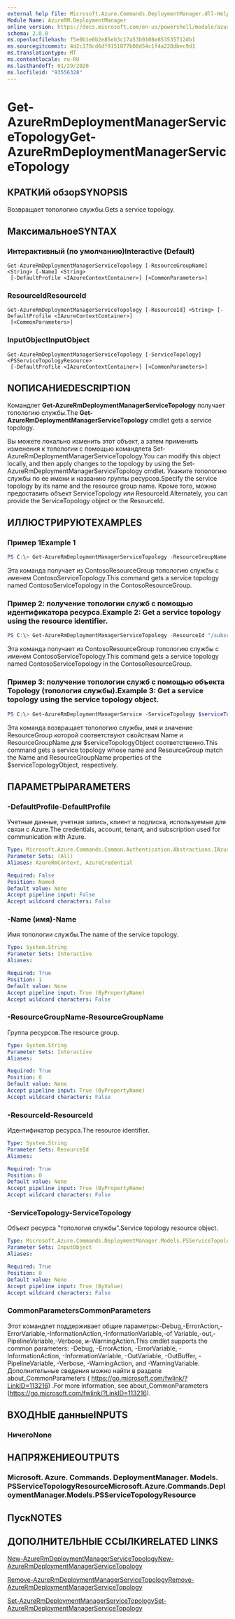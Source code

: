 ```yaml
---
external help file: Microsoft.Azure.Commands.DeploymentManager.dll-Help.xml
Module Name: AzureRM.DeploymentManager
online version: https://docs.microsoft.com/en-us/powershell/module/azurerm.deploymentmanager/get-azurermdeploymentmanagerservicetopology
schema: 2.0.0
ms.openlocfilehash: f5e0b1e0b2e85eb3c17a53b0108e853535712db1
ms.sourcegitcommit: 4d2c178cd6df9151877b08d54c1f4a228dbec9d1
ms.translationtype: MT
ms.contentlocale: ru-RU
ms.lasthandoff: 01/29/2020
ms.locfileid: "93556328"
---
```

# <span data-ttu-id="0ad10-101">Get-AzureRmDeploymentManagerServiceTopology</span><span class="sxs-lookup"><span data-stu-id="0ad10-101">Get-AzureRmDeploymentManagerServiceTopology</span></span>

## <span data-ttu-id="0ad10-102">КРАТКИй обзор</span><span class="sxs-lookup"><span data-stu-id="0ad10-102">SYNOPSIS</span></span>
<span data-ttu-id="0ad10-103">Возвращает топологию службы.</span><span class="sxs-lookup"><span data-stu-id="0ad10-103">Gets a service topology.</span></span>

## <span data-ttu-id="0ad10-104">Максимальное</span><span class="sxs-lookup"><span data-stu-id="0ad10-104">SYNTAX</span></span>

### <span data-ttu-id="0ad10-105">Интерактивный (по умолчанию)</span><span class="sxs-lookup"><span data-stu-id="0ad10-105">Interactive (Default)</span></span>
```
Get-AzureRmDeploymentManagerServiceTopology [-ResourceGroupName] <String> [-Name] <String>
 [-DefaultProfile <IAzureContextContainer>] [<CommonParameters>]
```

### <span data-ttu-id="0ad10-106">ResourceId</span><span class="sxs-lookup"><span data-stu-id="0ad10-106">ResourceId</span></span>
```
Get-AzureRmDeploymentManagerServiceTopology [-ResourceId] <String> [-DefaultProfile <IAzureContextContainer>]
 [<CommonParameters>]
```

### <span data-ttu-id="0ad10-107">InputObject</span><span class="sxs-lookup"><span data-stu-id="0ad10-107">InputObject</span></span>
```
Get-AzureRmDeploymentManagerServiceTopology [-ServiceTopology] <PSServiceTopologyResource>
 [-DefaultProfile <IAzureContextContainer>] [<CommonParameters>]
```

## <span data-ttu-id="0ad10-108">NОПИСАНИЕ</span><span class="sxs-lookup"><span data-stu-id="0ad10-108">DESCRIPTION</span></span>
<span data-ttu-id="0ad10-109">Командлет **Get-AzureRmDeploymentManagerServiceTopology** получает топологию службы.</span><span class="sxs-lookup"><span data-stu-id="0ad10-109">The **Get-AzureRmDeploymentManagerServiceTopology** cmdlet gets a service topology.</span></span>

<span data-ttu-id="0ad10-110">Вы можете локально изменить этот объект, а затем применить изменения к топологии с помощью командлета Set-AzureRmDeploymentManagerServiceTopology.</span><span class="sxs-lookup"><span data-stu-id="0ad10-110">You can modify this object locally, and then apply changes to the topology by using the Set-AzureRmDeploymentManagerServiceTopology cmdlet.</span></span>
<span data-ttu-id="0ad10-111">Укажите топологию службы по ее имени и названию группы ресурсов.</span><span class="sxs-lookup"><span data-stu-id="0ad10-111">Specify the service topology by its name and the resource group name.</span></span> <span data-ttu-id="0ad10-112">Кроме того, можно предоставить объект ServiceTopology или ResourceId.</span><span class="sxs-lookup"><span data-stu-id="0ad10-112">Alternately, you can provide the ServiceTopology object or the ResourceId.</span></span>

## <span data-ttu-id="0ad10-113">ИЛЛЮСТРИРУЮТ</span><span class="sxs-lookup"><span data-stu-id="0ad10-113">EXAMPLES</span></span>

### <span data-ttu-id="0ad10-114">Пример 1</span><span class="sxs-lookup"><span data-stu-id="0ad10-114">Example 1</span></span>
```powershell
PS C:\> Get-AzureRmDeploymentManagerServiceTopology -ResourceGroupName ContosoResourceGroup -Name ContosoServiceTopology
```

<span data-ttu-id="0ad10-115">Эта команда получает из ContosoResourceGroup топологию службы с именем ContosoServiceTopology.</span><span class="sxs-lookup"><span data-stu-id="0ad10-115">This command gets a service topology named ContosoServiceTopology in the ContosoResourceGroup.</span></span>

### <span data-ttu-id="0ad10-116">Пример 2: получение топологии служб с помощью идентификатора ресурса.</span><span class="sxs-lookup"><span data-stu-id="0ad10-116">Example 2: Get a service topology using the resource identifier.</span></span>
```powershell
PS C:\> Get-AzureRmDeploymentManagerServiceTopology -ResourceId "/subscriptions/subscriptionId/resourcegroups/ContosoResourceGroup/providers/Microsoft.DeploymentManager/serviceTopologies/ContosoServiceTopology"
```

<span data-ttu-id="0ad10-117">Эта команда получает из ContosoResourceGroup топологию службы с именем ContosoServiceTopology.</span><span class="sxs-lookup"><span data-stu-id="0ad10-117">This command gets a service topology named ContosoServiceTopology in the ContosoResourceGroup.</span></span>

### <span data-ttu-id="0ad10-118">Пример 3: получение топологии служб с помощью объекта Topology (топология службы).</span><span class="sxs-lookup"><span data-stu-id="0ad10-118">Example 3: Get a service topology using the service topology object.</span></span>
```powershell
PS C:\> Get-AzureRmDeploymentManagerService -ServiceTopology $serviceTopologyObject
```

<span data-ttu-id="0ad10-119">Эта команда возвращает топологию службы, имя и значение ResourceGroup которой соответствуют свойствам Name и ResourceGroupName для $serviceTopologyObject соответственно.</span><span class="sxs-lookup"><span data-stu-id="0ad10-119">This command gets a service topology whose name and ResourceGroup match the Name and ResourceGroupName properties of the $serviceTopologyObject, respectively.</span></span>

## <span data-ttu-id="0ad10-120">ПАРАМЕТРЫ</span><span class="sxs-lookup"><span data-stu-id="0ad10-120">PARAMETERS</span></span>

### <span data-ttu-id="0ad10-121">-DefaultProfile</span><span class="sxs-lookup"><span data-stu-id="0ad10-121">-DefaultProfile</span></span>
<span data-ttu-id="0ad10-122">Учетные данные, учетная запись, клиент и подписка, используемые для связи с Azure.</span><span class="sxs-lookup"><span data-stu-id="0ad10-122">The credentials, account, tenant, and subscription used for communication with Azure.</span></span>

```yaml
Type: Microsoft.Azure.Commands.Common.Authentication.Abstractions.IAzureContextContainer
Parameter Sets: (All)
Aliases: AzureRmContext, AzureCredential

Required: False
Position: Named
Default value: None
Accept pipeline input: False
Accept wildcard characters: False
```

### <span data-ttu-id="0ad10-123">-Name (имя)</span><span class="sxs-lookup"><span data-stu-id="0ad10-123">-Name</span></span>
<span data-ttu-id="0ad10-124">Имя топологии службы.</span><span class="sxs-lookup"><span data-stu-id="0ad10-124">The name of the service topology.</span></span>

```yaml
Type: System.String
Parameter Sets: Interactive
Aliases:

Required: True
Position: 1
Default value: None
Accept pipeline input: True (ByPropertyName)
Accept wildcard characters: False
```

### <span data-ttu-id="0ad10-125">-ResourceGroupName</span><span class="sxs-lookup"><span data-stu-id="0ad10-125">-ResourceGroupName</span></span>
<span data-ttu-id="0ad10-126">Группа ресурсов.</span><span class="sxs-lookup"><span data-stu-id="0ad10-126">The resource group.</span></span>

```yaml
Type: System.String
Parameter Sets: Interactive
Aliases:

Required: True
Position: 0
Default value: None
Accept pipeline input: True (ByPropertyName)
Accept wildcard characters: False
```

### <span data-ttu-id="0ad10-127">-ResourceId</span><span class="sxs-lookup"><span data-stu-id="0ad10-127">-ResourceId</span></span>
<span data-ttu-id="0ad10-128">Идентификатор ресурса.</span><span class="sxs-lookup"><span data-stu-id="0ad10-128">The resource identifier.</span></span>

```yaml
Type: System.String
Parameter Sets: ResourceId
Aliases:

Required: True
Position: 0
Default value: None
Accept pipeline input: True (ByPropertyName)
Accept wildcard characters: False
```

### <span data-ttu-id="0ad10-129">-ServiceTopology</span><span class="sxs-lookup"><span data-stu-id="0ad10-129">-ServiceTopology</span></span>
<span data-ttu-id="0ad10-130">Объект ресурса "топология службы".</span><span class="sxs-lookup"><span data-stu-id="0ad10-130">Service topology resource object.</span></span>

```yaml
Type: Microsoft.Azure.Commands.DeploymentManager.Models.PSServiceTopologyResource
Parameter Sets: InputObject
Aliases:

Required: True
Position: 0
Default value: None
Accept pipeline input: True (ByValue)
Accept wildcard characters: False
```

### <span data-ttu-id="0ad10-131">CommonParameters</span><span class="sxs-lookup"><span data-stu-id="0ad10-131">CommonParameters</span></span>
<span data-ttu-id="0ad10-132">Этот командлет поддерживает общие параметры:-Debug,-ErrorAction,-ErrorVariable,-InformationAction,-InformationVariable,-of Variable,-out,-PipelineVariable,-Verbose, и-WarningAction.</span><span class="sxs-lookup"><span data-stu-id="0ad10-132">This cmdlet supports the common parameters: -Debug, -ErrorAction, -ErrorVariable, -InformationAction, -InformationVariable, -OutVariable, -OutBuffer, -PipelineVariable, -Verbose, -WarningAction, and -WarningVariable.</span></span> <span data-ttu-id="0ad10-133">Дополнительные сведения можно найти в разделе about_CommonParameters ( https://go.microsoft.com/fwlink/?LinkID=113216) .</span><span class="sxs-lookup"><span data-stu-id="0ad10-133">For more information, see about_CommonParameters (https://go.microsoft.com/fwlink/?LinkID=113216).</span></span>

## <span data-ttu-id="0ad10-134">ВХОДНЫЕ данные</span><span class="sxs-lookup"><span data-stu-id="0ad10-134">INPUTS</span></span>

### <span data-ttu-id="0ad10-135">Ничего</span><span class="sxs-lookup"><span data-stu-id="0ad10-135">None</span></span>

## <span data-ttu-id="0ad10-136">НАПРЯЖЕНИЕ</span><span class="sxs-lookup"><span data-stu-id="0ad10-136">OUTPUTS</span></span>

### <span data-ttu-id="0ad10-137">Microsoft. Azure. Commands. DeploymentManager. Models. PSServiceTopologyResource</span><span class="sxs-lookup"><span data-stu-id="0ad10-137">Microsoft.Azure.Commands.DeploymentManager.Models.PSServiceTopologyResource</span></span>

## <span data-ttu-id="0ad10-138">Пуск</span><span class="sxs-lookup"><span data-stu-id="0ad10-138">NOTES</span></span>

## <span data-ttu-id="0ad10-139">ДОПОЛНИТЕЛЬНЫЕ ССЫЛКИ</span><span class="sxs-lookup"><span data-stu-id="0ad10-139">RELATED LINKS</span></span>

[<span data-ttu-id="0ad10-140">New-AzureRmDeploymentManagerServiceTopology</span><span class="sxs-lookup"><span data-stu-id="0ad10-140">New-AzureRmDeploymentManagerServiceTopology</span></span>](./New-AzureRmDeploymentManagerServiceTopology.md)

[<span data-ttu-id="0ad10-141">Remove-AzureRmDeploymentManagerServiceTopology</span><span class="sxs-lookup"><span data-stu-id="0ad10-141">Remove-AzureRmDeploymentManagerServiceTopology</span></span>](./Remove-AzureRmDeploymentManagerServiceTopology.md)

[<span data-ttu-id="0ad10-142">Set-AzureRmDeploymentManagerServiceTopology</span><span class="sxs-lookup"><span data-stu-id="0ad10-142">Set-AzureRmDeploymentManagerServiceTopology</span></span>](./Set-AzureRmDeploymentManagerServiceTopology.md)